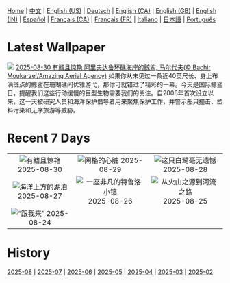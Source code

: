 [Home](../README.md) | [中文](zh-CN.md) | [English (US)](en-US.md) | [Deutsch](de-DE.md) | [English (CA)](en-CA.md) | [English (GB)](en-GB.md) | [English (IN)](en-IN.md) | [Español](es-ES.md) | [Français (CA)](fr-CA.md) | [Français (FR)](fr-FR.md) | [Italiano](it-IT.md) | [日本語](ja-JP.md) | [Português](pt-BR.md)

# Latest Wallpaper
![](https://www.bing.com/th?id=OHR.MaldivesWhaleShark_ZH-CN9975504316_UHD.jpg)
[2025-08-30 有鳍且惊艳 阿里夫达鲁环礁海岸的鲸鲨, 马尔代夫(© Bachir Moukarzel/Amazing Aerial Agency)](https://www.bing.com/th?id=OHR.MaldivesWhaleShark_ZH-CN9975504316_UHD.jpg)
如果你从未见过一条近40英尺长、身上布满斑点的鲸鲨在珊瑚礁间优雅游弋，那你可就错过了精彩的一幕。今天是国际鲸鲨日，提醒我们这些行动缓慢的巨型生物需要我们的关注。自2008年首次设立以来，这一天被研究人员和海洋保护倡导者用来聚焦保护工作，并警示船只撞击、塑料污染和无序旅游等威胁。

# Recent 7 Days
|  |  |  |
|:---:|:---:|:---:|
| ![](https://www.bing.com/th?id=OHR.MaldivesWhaleShark_ZH-CN9975504316_400x240.jpg "有鳍且惊艳") 2025-08-30 | ![](https://www.bing.com/th?id=OHR.PlazaMayor_ZH-CN4576498488_400x240.jpg "网格的心脏") 2025-08-29 | ![](https://www.bing.com/th?id=OHR.WhiteEgret_ZH-CN4425921150_400x240.jpg "这只白鹭毫无遗憾") 2025-08-28 |
| ![](https://www.bing.com/th?id=OHR.FaroeLake_ZH-CN3977660997_400x240.jpg "海洋上方的湖泊") 2025-08-27 | ![](https://www.bing.com/th?id=OHR.TrulliHouses_ZH-CN3856452406_400x240.jpg "一座非凡的特鲁洛小镇") 2025-08-26 | ![](https://www.bing.com/th?id=OHR.YellowstoneRiver_ZH-CN3716808579_400x240.jpg "从火山之源到河流之路") 2025-08-25 |
| ![](https://www.bing.com/th?id=OHR.CervusDama_ZH-CN3603505811_400x240.jpg "“跟我来”") 2025-08-24 |  |  |

# History
[2025-08](../archives/wallpaper/zh-CN/w_2025_08.md) | [2025-07](../archives/wallpaper/zh-CN/w_2025_07.md) | [2025-06](../archives/wallpaper/zh-CN/w_2025_06.md) | [2025-05](../archives/wallpaper/zh-CN/w_2025_05.md) | [2025-04](../archives/wallpaper/zh-CN/w_2025_04.md) | [2025-03](../archives/wallpaper/zh-CN/w_2025_03.md) | [2025-02](../archives/wallpaper/zh-CN/w_2025_02.md)
